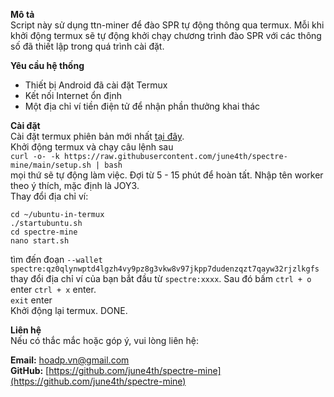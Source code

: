 **Mô tả**  
Script này sử dụng ttn-miner để đào SPR tự động thông qua termux. Mỗi khi khởi động termux sẽ tự động khởi chạy chương trình đào SPR với các thông số đã thiết lập trong quá trình cài đặt.

**Yêu cầu hệ thống**
- Thiết bị Android đã cài đặt Termux
- Kết nối Internet ổn định
- Một địa chỉ ví tiền điện tử để nhận phần thưởng khai thác

**Cài đặt**  
Cài đặt termux phiên bản mới nhất [tại đây](https://github.com/termux/termux-app/releases/download/v0.118.1/termux-app_v0.118.1+github-debug_arm64-v8a.apk).  
Khởi động termux và chạy câu lệnh sau  
```curl -o- -k https://raw.githubusercontent.com/june4th/spectre-mine/main/setup.sh | bash```   
mọi thứ sẽ tự động làm việc. Đợi từ 5 - 15 phút để hoàn tất. Nhập tên worker theo ý thích, mặc định là JOY3.  
Thay đổi địa chỉ ví:  
```
cd ~/ubuntu-in-termux
./startubuntu.sh
cd spectre-mine
nano start.sh
```
tìm đến đoạn `--wallet spectre:qz0qlynwptd4lgzh4vy9pz8g3vkw8v97jkpp7dudenzqzt7qayw32rjzlkgfs` thay đổi địa chỉ ví của bạn bắt đầu từ `spectre:xxxx`. Sau đó bấm `ctrl + o` enter `ctrl + x` enter.  
`exit` enter  
Khởi động lại termux.
DONE.

**Liên hệ**  
Nếu có thắc mắc hoặc góp ý, vui lòng liên hệ:

**Email:** hoadp.vn@gmail.com  
**GitHub:** [https://github.com/june4th/spectre-mine](https://github.com/june4th/spectre-mine)
